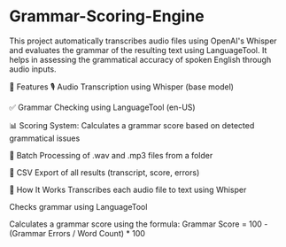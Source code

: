 # Grammar-Scoring-Engine
This project automatically transcribes audio files using OpenAI's Whisper and evaluates the grammar of the resulting text using LanguageTool. It helps in assessing the grammatical accuracy of spoken English through audio inputs.

🚀 Features
🎙️ Audio Transcription using Whisper (base model)

✅ Grammar Checking using LanguageTool (en-US)

📊 Scoring System: Calculates a grammar score based on detected grammatical issues

📁 Batch Processing of .wav and .mp3 files from a folder

🧾 CSV Export of all results (transcript, score, errors)

🧠 How It Works
Transcribes each audio file to text using Whisper

Checks grammar using LanguageTool

Calculates a grammar score using the formula:
Grammar Score = 100 - (Grammar Errors / Word Count) * 100

